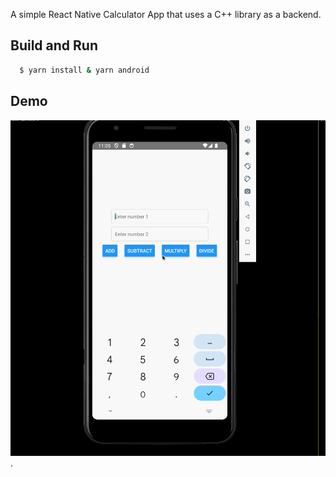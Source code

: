 A simple React Native Calculator App that uses a C++ library as a backend.

## Build and Run

```bash
  $ yarn install & yarn android
```

## Demo

![The Calculator App in action](https://github.com/timmyjose-study/native-calculator-app/blob/master/demo/demo.gif).
